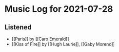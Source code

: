 # Music Log for 2021-07-28

## Listened

- [[Paris]] by [[Caro Emerald]]
- [[Kiss of Fire]] by [[Hugh Laurie]], [[Gaby Moreno]]
